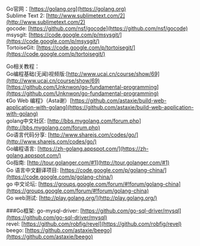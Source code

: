 Go官网：[https://golang.org](https://golang.org)      
Sublime Text 2: [http://www.sublimetext.com/2](http://www.sublimetext.com/2)    
gocode: [https://github.com/nsf/gocode](https://github.com/nsf/gocode)    
msysgit: [https://code.google.com/p/msysgit/](https://code.google.com/p/msysgit/)   
TortoiseGit: [https://code.google.com/p/tortoisegit/](https://code.google.com/p/tortoisegit/)   

Go相关教程：<br/>
Go编程基础(无闻)视频版:[http://www.ucai.cn/course/show/69](http://www.ucai.cn/course/show/69)   
[https://github.com/Unknwon/go-fundamental-programming](https://github.com/Unknwon/go-fundamental-programming)    
《Go Web 编程》（Asta谢）[https://github.com/astaxie/build-web-application-with-golang](https://github.com/astaxie/build-web-application-with-golang)     
golang中文社区: [http://bbs.mygolang.com/forum.php](http://bbs.mygolang.com/forum.php)    
Go语言代码分享: [http://www.sharejs.com/codes/go/](http://www.sharejs.com/codes/go/)    
Go编程语言: [https://zh-golang.appspot.com/](https://zh-golang.appspot.com/)         
Go指南: [http://tour.golanger.com/#1](http://tour.golanger.com/#1)    
Go 语言中文翻译项目: [https://code.google.com/p/golang-china/](https://code.google.com/p/golang-china/)   
go 中文论坛: [https://groups.google.com/forum/#!forum/golang-china](https://groups.google.com/forum/#!forum/golang-china)   
Go web测试: [http://play.golang.org/](http://play.golang.org/)    


###Go框架:
go-mysql-driver: [https://github.com/go-sql-driver/mysql](https://github.com/go-sql-driver/mysql)     
revel: [https://github.com/robfig/revel](https://github.com/robfig/revel)     
beego: [https://github.com/astaxie/beego](https://github.com/astaxie/beego)      
